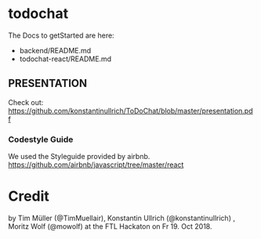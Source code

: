 # todochat

The Docs to getStarted are here:
  - backend/README.md
  - todochat-react/README.md
  
 ## PRESENTATION
 Check out: https://github.com/konstantinullrich/ToDoChat/blob/master/presentation.pdf 
  

### Codestyle Guide
 We used the Styleguide provided by airbnb.
https://github.com/airbnb/javascript/tree/master/react


# Credit

by Tim Müller (@TimMuellair), Konstantin Ullrich (@konstantinullrich) , Moritz Wolf (@mowolf) at the FTL Hackaton on Fr 19. Oct 2018.
